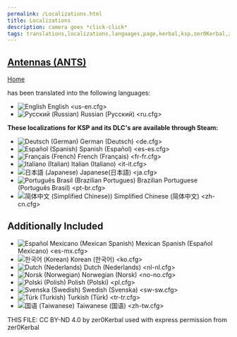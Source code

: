 ```yaml
---
permalink: /Localizations.html
title: Localizations
description: camera goes *click-click*
tags: translations,localizations,languages,page,kerbal,ksp,zer0Kerbal,zedK
---
```

<!-- Localizations.md v1.0.1.0
Antennas (ANTS)
created: 17 Mar 2022
updated: 07 Aug 2023

TEMPLATE: Localizations.md v1.2.0.0
created: 01 Feb 2022
updated: 27 Jun 2023

THIS FILE: CC BY-ND 4.0 by zer0Kerbal -->
<script src="https://kit.fontawesome.com/0ea5493613.js" crossorigin="anonymous"></script>
<div class="fa-3x"><i class="fa fa-language fa-beat-fade" style="--fa-beat-fade-opacity: 0.1; --fa-beat-fade-scale: 1.25; color: #BADA55"></i></div>

## [Antennas (ANTS)][mod]

[Home](./index.md)

has been translated into the following languages:

* ![English](https://raw.githubusercontent.com/zer0Kerbal/zer0Kerbal/zed'K/img/EN.png) English <us-en.cfg>
* ![Русский (Russian)](https://raw.githubusercontent.com/zer0Kerbal/zer0Kerbal/zed'K/img/RU.png) Russian (Русский) <ru.cfg>

__These localizations for KSP and its DLC's are available through Steam:__

* ![Deutsch (German)](https://raw.githubusercontent.com/zer0Kerbal/zer0Kerbal/zed'K/img/DE.png) German (Deutsch) <de.cfg>
* ![Español (Spanish)](https://raw.githubusercontent.com/zer0Kerbal/zer0Kerbal/zed'K/img/ES.png) Spanish (Español) <es-es.cfg>
* ![Français (French)](https://raw.githubusercontent.com/zer0Kerbal/zer0Kerbal/zed'K/img/FR.png) French (Français) <fr-fr.cfg>
* ![Italiano (Italian)](https://raw.githubusercontent.com/zer0Kerbal/zer0Kerbal/zed'K/img/IT.png) Italian (Italiano) <it-it.cfg>
* ![日本語 (Japanese)](https://raw.githubusercontent.com/zer0Kerbal/zer0Kerbal/zed'K/img/JA.png) Japanese(日本語) <ja.cfg>
* ![Português Brasil (Brazilian Portugues)](https://raw.githubusercontent.com/zer0Kerbal/zer0Kerbal/zed'K/img/BR.png) Brazilian Portuguese (Português Brasil) <pt-br.cfg>
* ![简体中文 (Simplified Chinese))](https://raw.githubusercontent.com/zer0Kerbal/zer0Kerbal/zed'K/img/CH.png) Simplified Chinese (简体中文) <zh-cn.cfg>

## Additionally Included

* ![Español Mexicano (Mexican Spanish)](https://raw.githubusercontent.com/zer0Kerbal/zer0Kerbal/zed'K/img/MX.png) Mexican Spanish (Español Mexicano) <es-mx.cfg>
* ![한국어 (Korean)](https://raw.githubusercontent.com/zer0Kerbal/zer0Kerbal/zed'K/img/KO.png) Korean (한국어) <ko.cfg>
* ![Dutch (Nederlands)](https://raw.githubusercontent.com/zer0Kerbal/zer0Kerbal/zed'K/img/NL.png) Dutch (Nederlands) <nl-nl.cfg>
* ![Norsk (Norwegian)](https://raw.githubusercontent.com/zer0Kerbal/zer0Kerbal/zed'K/img/NO.png) Norwegian (Norsk) <no-no.cfg>
* ![Polski (Polish)](https://raw.githubusercontent.com/zer0Kerbal/zer0Kerbal/zed'K/img/PO.png) Polish (Polski) <pl.cfg>
* ![Svenska (Swedish)](https://raw.githubusercontent.com/zer0Kerbal/zer0Kerbal/zed'K/img/SW.png) Swedish (Svenska) <sw-sw.cfg>
* ![Türk (Turkish)](https://raw.githubusercontent.com/zer0Kerbal/zer0Kerbal/zed'K/img/TR.png) Turkish (Türk) <tr-tr.cfg>
* ![国语 (Taiwanese)](https://raw.githubusercontent.com/zer0Kerbal/zer0Kerbal/zed'K/img/TW.png) Taiwanese (国语) <zh-tw.cfg>

THIS FILE: CC BY-ND 4.0 by zer0Kerbal
  used with express permission from zer0Kerbal

[mod]: https://www.curseforge.com/kerbal/ksp-mods/MOD-NAME "MOD-NAME (ABBV)"